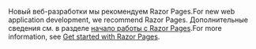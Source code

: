 <span data-ttu-id="78bfe-101">Новый веб-разработки мы рекомендуем Razor Pages.</span><span class="sxs-lookup"><span data-stu-id="78bfe-101">For new web application development, we recommend Razor Pages.</span></span> <span data-ttu-id="78bfe-102">Дополнительные сведения см. в разделе [начало работы с Razor Pages](/aspnet/core/tutorials/razor-pages/razor-pages-start).</span><span class="sxs-lookup"><span data-stu-id="78bfe-102">For more information, see [Get started with Razor Pages](/aspnet/core/tutorials/razor-pages/razor-pages-start).</span></span>